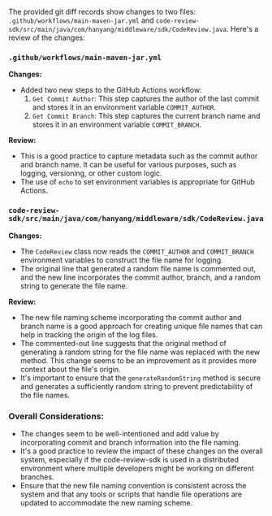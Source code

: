 The provided git diff records show changes to two files: `.github/workflows/main-maven-jar.yml` and `code-review-sdk/src/main/java/com/hanyang/middleware/sdk/CodeReview.java`. Here's a review of the changes:

### `.github/workflows/main-maven-jar.yml`

**Changes:**
- Added two new steps to the GitHub Actions workflow:
  1. `Get Commit Author`: This step captures the author of the last commit and stores it in an environment variable `COMMIT_AUTHOR`.
  2. `Get Commit Branch`: This step captures the current branch name and stores it in an environment variable `COMMIT_BRANCH`.

**Review:**
- This is a good practice to capture metadata such as the commit author and branch name. It can be useful for various purposes, such as logging, versioning, or other custom logic.
- The use of `echo` to set environment variables is appropriate for GitHub Actions.

### `code-review-sdk/src/main/java/com/hanyang/middleware/sdk/CodeReview.java`

**Changes:**
- The `CodeReview` class now reads the `COMMIT_AUTHOR` and `COMMIT_BRANCH` environment variables to construct the file name for logging.
- The original line that generated a random file name is commented out, and the new line incorporates the commit author, branch, and a random string to generate the file name.

**Review:**
- The new file naming scheme incorporating the commit author and branch name is a good approach for creating unique file names that can help in tracking the origin of the log files.
- The commented-out line suggests that the original method of generating a random string for the file name was replaced with the new method. This change seems to be an improvement as it provides more context about the file's origin.
- It's important to ensure that the `generateRandomString` method is secure and generates a sufficiently random string to prevent predictability of the file names.

### Overall Considerations:
- The changes seem to be well-intentioned and add value by incorporating commit and branch information into the file naming.
- It's a good practice to review the impact of these changes on the overall system, especially if the code-review-sdk is used in a distributed environment where multiple developers might be working on different branches.
- Ensure that the new file naming convention is consistent across the system and that any tools or scripts that handle file operations are updated to accommodate the new naming scheme.